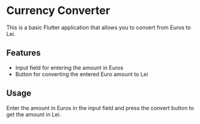 # Currency Converter

This is a basic Flutter application that allows you to convert from Euros to Lei.

## Features

- Input field for entering the amount in Euros
- Button for converting the entered Euro amount to Lei

## Usage

Enter the amount in Euros in the input field and press the convert button to get the amount in Lei.